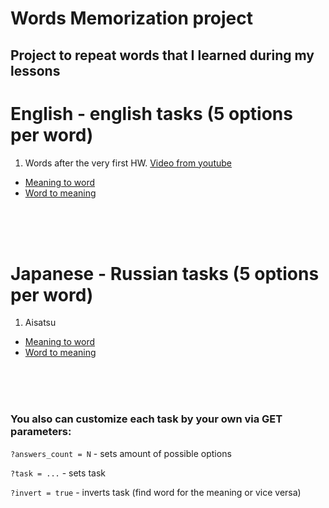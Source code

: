 # Words Memorization project

## Project to repeat words that I learned during my lessons



# English - english tasks (5 options per word)
1.  Words after the very first HW. [Video from youtube](https://www.youtube.com/watch?v=qjBdcyueom8)
* [Meaning to word](https://maximgilman.github.io/EnglishWordsMemorization/?task=en_en/The_Most_Powerful_Mindset_for_Success__Video&&answers_count=5)
* [Word to meaning](https://maximgilman.github.io/EnglishWordsMemorization/?task=en_en/The_Most_Powerful_Mindset_for_Success__Video&&answers_count=5&&invert=true)


<br><br><br>

# Japanese - Russian tasks (5 options per word)
1. Aisatsu
* [Meaning to word](https://maximgilman.github.io/EnglishWordsMemorization/?task=jp_ru\aisatsu&&answers_count=5)
* [Word to meaning](https://maximgilman.github.io/EnglishWordsMemorization/?task=jp_ru\aisatsu&&answers_count=5)


<br><br><br>

### You also can customize each task by your own via GET parameters:
`?answers_count = N` - sets amount of possible options

`?task = ...` - sets task

`?invert = true` - inverts task (find word for the meaning or vice versa)